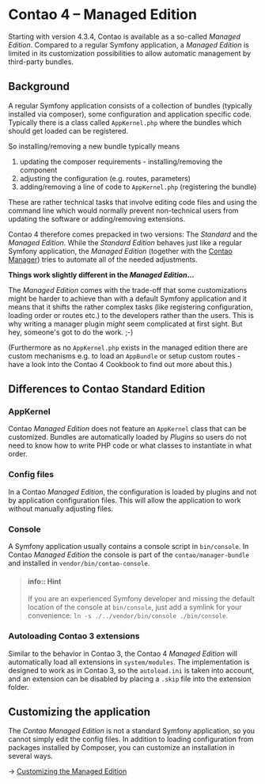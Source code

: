 # Contao 4 – Managed Edition


Starting with version 4.3.4, Contao is available as a so-called
*Managed Edition*. Compared to a regular Symfony application, a 
*Managed Edition* is limited in its customization possibilities to 
allow automatic management by third-party bundles.


## Background

A regular Symfony application consists of a collection of bundles (typically
installed via composer), some configuration and application specific code.
Typically there is a class called ``AppKernel.php`` where the bundles which
should get loaded can be registered.

So installing/removing a new bundle typically means
 1. updating the composer requirements - installing/removing the component
 2. adjusting the configuration (e.g. routes, parameters)
 3. adding/removing a line of code to ``AppKernel.php`` (registering the bundle)
  
These are rather technical tasks that involve editing code files and using the
command line which would normally prevent non-technical users from updating the
software or adding/removing extensions. 

Contao 4 therefore comes prepacked in two versions: The *Standard* and the
*Managed Edition*. While the *Standard Edition* behaves just like a regular
Symfony application, the *Managed Edition* (together with the 
[Contao Manager][ContaoManager]) tries to automate all of the needed
adjustments.
 
**Things work slightly different in the *Managed Edition*…**
 
The *Managed Edition* comes with the trade-off that some customizations
might be harder to achieve than with a default Symfony application and it means
that it shifts the rather complex tasks (like registering configuration,
loading order or routes etc.) to the developers rather than the users. This is
why writing a manager plugin *might* seem complicated at first sight. But hey,
someone's got to do the work. ;-)

(Furthermore as no ``AppKernel.php`` exists in the managed edition
there are custom mechanisms e.g. to load an ``AppBundle`` or setup custom
routes - have a look into the Contao 4 Cookbook to find out more about this.)    


## Differences to Contao Standard Edition


### AppKernel

Contao *Managed Edition* does not feature an `AppKernel` class that can be
customized. Bundles are automatically loaded by *Plugins* so users do not need
to know how to write PHP code or what classes to instantiate in what order.


### Config files

In a Contao *Managed Edition*, the configuration is loaded by plugins
and not by application configuration files. This will allow the
application to work without manually adjusting files.


### Console

A Symfony application usually contains a console script in `bin/console`.
In Contao *Managed Edition* the console is part of the
`contao/manager-bundle` and installed in `vendor/bin/contao-console`.

> #### info:: Hint
> If you are an experienced Symfony developer and missing the default
> location of the console at `bin/console`, just add a symlink for
> your convenience: `ln -s ./../vendor/bin/console ./bin/console`.

### Autoloading Contao 3 extensions

Similar to the behavior in Contao 3, the Contao 4 *Managed Edition*
will automatically load all extensions in `system/modules`. The
implementation is designed to work as in Contao 3, so the `autoload.ini`
is taken into account, and an extension can be disabled by placing a
`.skip` file into the extension folder.



## Customizing the application
The *Contao Managed Edition* is not a standard Symfony application,
so you cannot simply edit the config files. In addition to loading 
configuration from packages installed by Composer, you can customize
an installation in several ways.

→ [Customizing the Managed Edition](customizing.md)  



[ContaoManager]: https://github.com/contao/contao-manager